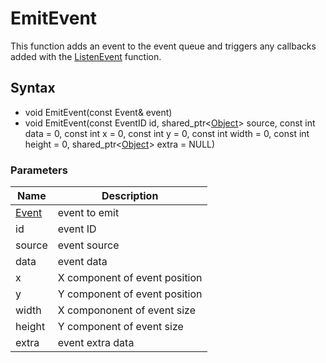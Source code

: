 # EmitEvent #
This function adds an event to the event queue and triggers any callbacks added with the [ListenEvent](ListenEvent.md) function.

## Syntax ##
- void EmitEvent(const Event& event)
- void EmitEvent(const EventID id, shared_ptr<[Object](Object.md)\> source, const int data = 0, const int x = 0, const int y = 0, const int width = 0, const int height = 0, shared_ptr<[Object](Object.md)\> extra = NULL)

### Parameters ###
| Name | Description |
| --- | --- |
| [Event](Event.md) | event to emit |
| id | event ID |
| source | event source |
| data | event data |
| x | X component of event position |
| y | Y component of event position |
| width | X compononent of event size | 
| height | Y component of event size |
| extra | event extra data |
